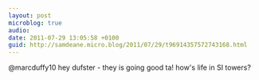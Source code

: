 ```yaml
---
layout: post
microblog: true
audio: 
date: 2011-07-29 13:05:58 +0100
guid: http://samdeane.micro.blog/2011/07/29/t96914357572743168.html
---
```

@marcduffy10 hey dufster - they is going good ta! how's life in SI towers?
